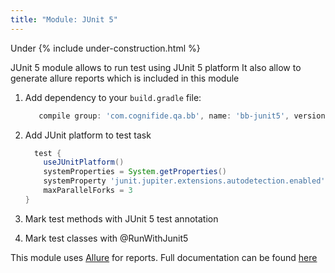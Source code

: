 ```yaml
---
title: "Module: JUnit 5"
---
```


Under {% include under-construction.html %}

JUnit 5 module allows to run test using JUnit 5 platform
It also allow to generate allure reports which is included in this module

1. Add dependency to your `build.gradle` file:

    ```gradle
       compile group: 'com.cognifide.qa.bb', name: 'bb-junit5', version: 1.5.0
    ```
2. Add JUnit platform to test task
    ```gradle
      test {
        useJUnitPlatform()
        systemProperties = System.getProperties()
        systemProperty 'junit.jupiter.extensions.autodetection.enabled', 'true'
        maxParallelForks = 3    
    }
    ```
3. Mark test methods with JUnit 5 test annotation
4. Mark test classes with @RunWithJunit5 

This module uses [Allure](http://allure.qatools.ru/) for reports. Full documentation can be found [here]({{site.baseurl}}/docs/allure/) 
